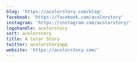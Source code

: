 ```yaml
---
blog: 'https://acolorstory.com/blog'
facebook: 'https://facebook.com/acolorstory'
instagram: 'https://instagram.com/acolorstory/'
logohandle: acolorstory
sort: acolorstory
title: A Color Story
twitter: acolorstoryapp
website: 'https://acolorstory.com/'
---
```


